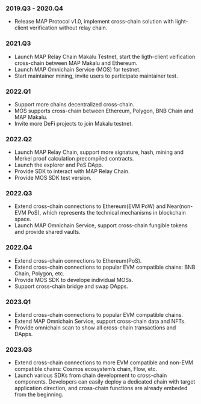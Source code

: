 ### 2019.Q3 - 2020.Q4

- Release MAP Protocol v1.0, implement cross-chain solution with light-client verification without relay chain.

### 2021.Q3

- Launch MAP Relay Chain Makalu Testnet, start the ligth-client veification cross-chain between MAP Makalu and Ethereum.
- Launch MAP Omnichain Service (MOS) for testnet.
- Start maintainer mining, invite users to participate maintainer test.

### 2022.Q1

- Support more chains decentralized cross-chain.
- MOS supports cross-chain between Ethereum, Polygon, BNB Chain and MAP Makalu.
- Invite more DeFi projects to join Makalu testnet.

### 2022.Q2

- Launch MAP Relay Chain, support more signature, hash, mining and Merkel proof calculation precompiled contracts.
- Launch the explorer and PoS DApp.
- Provide SDK to interact with MAP Relay Chain.
- Provide MOS SDK test version.

### 2022.Q3

- Extend cross-chain connections to Ethereum(EVM PoW) and Near(non-EVM PoS), which represents the technical mechanisms in blockchain space.
- Launch MAP Omnichain Service, support cross-chain fungible tokens and provide shared vaults.

### 2022.Q4

- Extend cross-chain connections to Ethereum(PoS).
- Extend cross-chain connections to popular EVM compatible chains: BNB Chain, Polygon, etc.
- Provide MOS SDK to develope individual MOSs.
- Support cross-chain bridge and swap DApps.

### 2023.Q1
- Extend cross-chain connections to popular EVM compatible chains.
- Extend MAP Omnichain Service, support cross-chain data and NFTs.
- Provide omnichain scan to show all cross-chain transactions and DApps.


### 2023.Q3
- Extend cross-chain connections to more EVM compatible and non-EVM compatible chains: Cosmos ecosystem’s chain, Flow, etc.
- Launch various SDKs from chain development to cross-chain components. Developers can easily deploy a dedicated chain with target application direction, and cross-chain functions are already embeded from the beginning.
